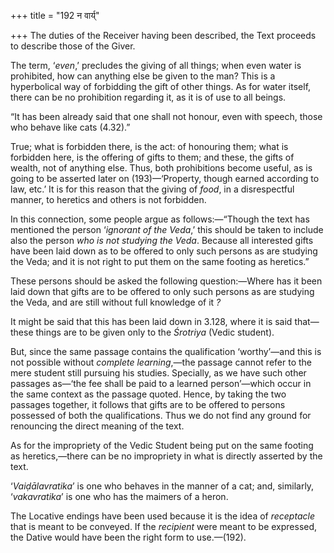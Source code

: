 +++
title = "192 न वार्य्"

+++
The duties of the Receiver having been described, the Text proceeds to
describe those of the Giver.

The term, ‘*even*,’ precludes the giving of all things; when even water
is prohibited, how can anything else be given to the man? This is a
hyperbolical way of forbidding the gift of other things. As for water
itself, there can be no prohibition regarding it, as it is of use to all
beings.

“It has been already said that one shall not honour, even with speech,
those who behave like cats (4.32).”

True; what is forbidden there, is the act: of honouring them; what is
forbidden here, is the offering of gifts to them; and these, the gifts
of wealth, not of anything else. Thus, both prohibitions become useful,
as is going to be asserted later on (193)—‘Property, though earned
according to law, etc.’ It is for this reason that the giving of *food*,
in a disrespectful manner, to heretics and others is not forbidden.

In this connection, some people argue as follows:—“Though the text has
mentioned the person ‘*ignorant of the Veda*,’ this should be taken to
include also the person *who is not studying the Veda*. Because all
interested gifts have been laid down as to be offered to only such
persons as are studying the Veda; and it is not right to put them on the
same footing as heretics.”

These persons should be asked the following question:—Where has it been
laid down that gifts are to be offered to only such persons as are
studying the Veda, and are still without full knowledge of it *?*

It might be said that this has been laid down in 3.128, where it is said
that—these things are to be given only to the *Śrotriya* (Vedic
student).

But, since the same passage contains the qualification ‘worthy’—and this
is not possible without *complete learning*,—the passage cannot refer to
the mere student still pursuing his studies. Specially, as we have such
other passages as—‘the fee shall be paid to a learned person’—which
occur in the same context as the passage quoted. Hence, by taking the
two passages together, it follows that gifts are to be offered to
persons possessed of both the qualifications. Thus we do not find any
ground for renouncing the direct meaning of the text.

As for the impropriety of the Vedic Student being put on the same
footing as heretics,—there can be no impropriety in what is directly
asserted by the text.

‘*Vaiḍālavratika*’ is one who behaves in the manner of a cat; and,
similarly, ‘*vakavratika*’ is one who has the maimers of a heron.

The Locative endings have been used because it is the idea of
*receptacle* that is meant to be conveyed. If the *recipient* were meant
to be expressed, the Dative would have been the right form to
use.—(192).


